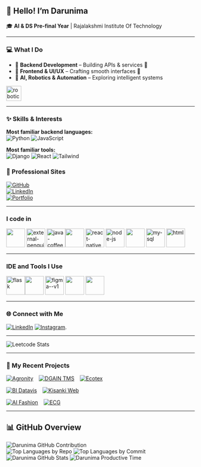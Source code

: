## 👋 Hello! I’m Darunima

🎓 **AI & DS Pre-final Year** | Rajalakshmi Institute Of Technology  

---

### 💻 What I Do
- 🔭 **Backend Development** – Building APIs & services 💾  
- 🌱 **Frontend & UI/UX** – Crafting smooth interfaces 🎨  
- 🤖 **AI, Robotics & Automation** – Exploring intelligent systems  
<img width="40" src="https://media.giphy.com/media/LmNwrBhejkK9EFP504/giphy.gif" alt="robotics-animation"/>

---

### ✨ Skills & Interests
**Most familiar backend languages:**  
![Python](https://img.shields.io/badge/Python-FFD43B?style=for-the-badge&logo=python) ![JavaScript](https://img.shields.io/badge/JavaScript-F7DF1E?style=for-the-badge&logo=javascript)  

**Most familiar tools:**  
![Django](https://img.shields.io/badge/Django-092E20?style=for-the-badge&logo=django) ![React](https://img.shields.io/badge/React-61DAFB?style=for-the-badge&logo=react) ![Tailwind](https://img.shields.io/badge/Tailwind-06B6D4?style=for-the-badge&logo=tailwind-css)  

### 🔗 Professional Sites
[![GitHub](https://img.shields.io/badge/GitHub--181717?style=for-the-badge&logo=github)](https://github.com/Darunima)  
[![LinkedIn](https://img.shields.io/badge/LinkedIn--181717?style=for-the-badge&logo=linkedin)](https://linkedin.com/in/Darunima)  
[![Portfolio](https://img.shields.io/badge/Portfolio--181717?style=for-the-badge)](#)  

---

### I code in
<img height="50" width="50" src="https://img.icons8.com/color/48/000000/c-programming.png" /> <img width="50" height="50" src="https://img.icons8.com/external-flaticons-lineal-color-flat-icons/64/external-penguin-animal-flaticons-lineal-color-flat-icons-2.png" alt="external-penguin-animal-flaticons-lineal-color-flat-icons-2"/> <img width="50" height="50" src="https://img.icons8.com/3d-fluency/94/java-coffee-cup-logo.png" alt="java-coffee-cup-logo"/><img height="50" width="50" src="https://img.icons8.com/color/48/000000/c-plus-plus-logo.png" /> <img width="50" height="50" src="https://img.icons8.com/nolan/64/react-native.png" alt="react-native"/> <img width="50" height="50" src="https://img.icons8.com/nolan/64/node-js.png" alt="node-js"/> <img height="50" width="50" src="https://img.icons8.com/color/48/000000/python.png" /> <img width="50" height="50" src="https://img.icons8.com/fluency/48/my-sql.png" alt="my-sql"/> <img width="50" height="50" src="https://img.icons8.com/nolan/64/html.png" alt="html"/>

---

### IDE and Tools I Use
<img width="50" height="50" src="https://img.icons8.com/nolan/64/flask.png" alt="flask"/><img height="50" width="50" src="https://img.icons8.com/color/48/000000/visual-studio-code-2019.png"/> <img width="50" height="50" src="https://img.icons8.com/color/48/figma--v1.png" alt="figma--v1"/> <img height="50" width="50" src="https://img.icons8.com/color/48/000000/pycharm.png"/> <img height="50" width="50" src="https://img.icons8.com/color/50/000000/git.png"/> 

---

### 🌐 Connect with Me
[![LinkedIn](https://img.shields.io/badge/LinkedIn-0A66C2?style=for-the-badge&logo=linkedin&logoColor=white)](https://www.linkedin.com/in/darunima-dh-0aa657315)
[![Instagram](https://img.shields.io/badge/Instagram-E4405F?style=for-the-badge&logo=instagram&logoColor=white)](https://www.instagram.com/queen_dd26).

---

![Leetcode Stats](https://leetcard.jacoblin.cool/Darunima?theme=dark&font=NTR&ext=heatmap)

---

### 🚀 My Recent Projects

<div style="display: flex; flex-wrap: wrap; gap: 15px;">

  <!-- Row 1: 3 projects -->
  <div style="display: flex; gap: 15px; width: 100%;">
    <a href="https://github.com/Darunima/Agronity.git" target="_blank">
      <img src="https://img.shields.io/badge/Agronity-4CAF50?style=for-the-badge&logo=appveyor&logoColor=white" alt="Agronity">
    </a>
    <a href="https://github.com/Darunima/D-GAIN-TMS.git" target="_blank">
      <img src="https://img.shields.io/badge/DGAIN_TMS-F44336?style=for-the-badge&logo=appveyor&logoColor=white" alt="DGAIN TMS">
    </a>
    <a href="https://github.com/Darunima/Ecotex.git" target="_blank">
      <img src="https://img.shields.io/badge/Ecotex-673AB7?style=for-the-badge&logo=appveyor&logoColor=white" alt="Ecotex">
    </a>
  </div>

  <!-- Row 2: 2 projects -->
  <div style="display: flex; gap: 15px; width: 100%;">
    <a href="https://github.com/Darunima/Datavis-BI.git" target="_blank">
      <img src="https://img.shields.io/badge/BI_Datavis-FF9800?style=for-the-badge&logo=appveyor&logoColor=white" alt="BI Datavis">
    </a>
    <a href="https://github.com/Darunima/Kisankiweb.git" target="_blank">
      <img src="https://img.shields.io/badge/Kisanki_Web-009688?style=for-the-badge&logo=appveyor&logoColor=white" alt="Kisanki Web">
    </a>
  </div>

  <!-- Row 3: 2 projects -->
  <div style="display: flex; gap: 15px; width: 100%;">
    <a href="https://github.com/Darunima/Aifashiondesign-gan.git" target="_blank">
      <img src="https://img.shields.io/badge/AI_Fashion-E91E63?style=for-the-badge&logo=appveyor&logoColor=white" alt="AI Fashion">
    </a>
    <a href="https://github.com/Darunima/ECG.git" target="_blank">
      <img src="https://img.shields.io/badge/ECG-607D8B?style=for-the-badge&logo=appveyor&logoColor=white" alt="ECG">
    </a>
  </div>

</div>

---
  

## 📊 GitHub Overview  

<div style="text-align: left;">

  <img src="https://github-profile-summary-cards.vercel.app/api/cards/profile-details?username=Darunima&theme=radical" alt="Darunima GitHub Contribution" />

  <div>
    <img src="https://github-profile-summary-cards.vercel.app/api/cards/repos-per-language?username=Darunima&theme=radical" alt="Top Languages by Repo" />
    <img src="https://github-profile-summary-cards.vercel.app/api/cards/most-commit-language?username=Darunima&theme=radical" alt="Top Languages by Commit" />
  </div>

  <div>
    <img src="https://github-profile-summary-cards.vercel.app/api/cards/stats?username=Darunima&theme=radical" alt="Darunima GitHub Stats" />
    <img src="https://github-profile-summary-cards.vercel.app/api/cards/productive-time?username=Darunima&theme=radical&utcOffset=5.5" alt="Darunima Productive Time" />
  </div>

</div>




